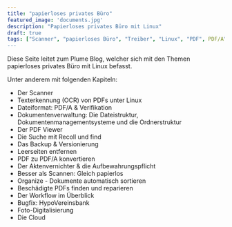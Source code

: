 ```yaml
---
title: "papierloses privates Büro"
featured_image: 'documents.jpg'
description: "Papierloses privates Büro mit Linux"
draft: true
tags: ["Scanner", "papierloses Büro", "Treiber", "Linux", "PDF", PDF/A", "OCR", "papierloses Büro", "Tesseract", "OCRmyPDF", "DjVu", "VeraPDF"]
---
```


Diese Seite leitet zum Plume Blog, welcher sich mit den Themen papierloses privates
Büro mit Linux befasst.

Unter anderem mit folgenden Kapiteln:

* Der Scanner 
* Texterkennung (OCR) von PDFs unter Linux
* Dateiformat: PDF/A & Verifikation
* Dokumentenverwaltung: Die Dateistruktur, Dokumentenmanagementsysteme und die Ordnerstruktur
* Der PDF Viewer
* Die Suche mit Recoll und find
* Das Backup & Versionierung
* Leerseiten entfernen
* PDF zu PDF/A konvertieren
* Der Aktenvernichter & die Aufbewahrungspflicht
* Besser als Scannen: Gleich papierlos
* Organize - Dokumente automatisch sortieren
* Beschädigte PDFs finden und reparieren
* Der Workflow im Überblick
* Bugfix: HypoVereinsbank
* Foto-Digitalisierung
* Die Cloud